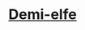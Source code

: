 ﻿---
!LinkItem
Link: half-elf_hd.md
NameLink: <!--NameLink-->[Demi-elfe](hd_half_elf.md)<!--/NameLink-->
Id: races_hd.md#demi-elfe
ParentLink: races_hd.md#races
Name: Demi-elfe
ParentName: Races
AltName: '[Half-Elf](#)'
---




# [Demi-elfe](hd_half_elf.md)



